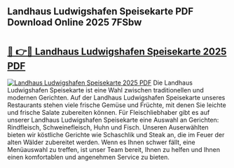 ## Landhaus Ludwigshafen Speisekarte PDF Download Online 2025 7FSbw

# <h2><a href="http://gcblzof.nevu.top/?p=Landhaus+Ludwigshafen+Speisekarte">🔗 👉🔴 Landhaus Ludwigshafen Speisekarte 2025 PDF</a></h2>

[![Landhaus Ludwigshafen Speisekarte 2025 PDF](https://i.imgur.com/dBaPXMq.png)](http://gcblzof.nevu.top/?p=Landhaus+Ludwigshafen+Speisekarte)
Die Landhaus Ludwigshafen Speisekarte ist eine Wahl zwischen traditionellen und modernen Gerichten. Auf der Landhaus Ludwigshafen Speisekarte unseres Restaurants stehen viele frische Gemüse und Früchte, mit denen Sie leichte und frische Salate zubereiten können. Für Fleischliebhaber gibt es auf unserer Landhaus Ludwigshafen Speisekarte eine Auswahl an Gerichten: Rindfleisch, Schweinefleisch, Huhn und Fisch. Unseren Auserwählten bieten wir köstliche Gerichte wie Schaschlik und Steak an, die im Feuer der alten Wälder zubereitet werden. Wenn es Ihnen schwer fällt, eine Menüauswahl zu treffen, ist unser Team bereit, Ihnen zu helfen und Ihnen einen komfortablen und angenehmen Service zu bieten.
